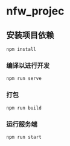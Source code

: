 # nfw_projec

## 安装项目依赖
```
npm install
```

### 编译以进行开发
```
npm run serve
```

### 打包
```
npm run build
```

### 运行服务端
```
npm run start
```
